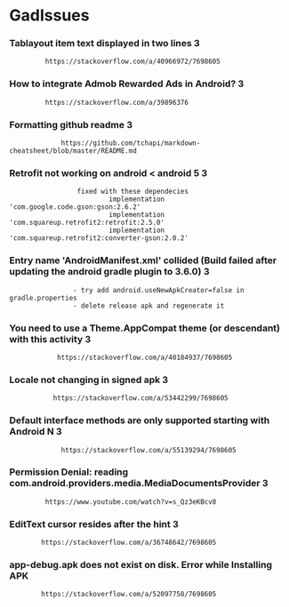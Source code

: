 # GadIssues

### Tablayout item text displayed in two lines 3 ###
             
             https://stackoverflow.com/a/40966972/7698605

### How to integrate Admob Rewarded Ads in Android? 3 ###
             
             https://stackoverflow.com/a/39896376

### Formatting github readme 3 ###
                 
                 https://github.com/tchapi/markdown-cheatsheet/blob/master/README.md
                 
### Retrofit not working on android < android 5 3 ###
 
                     fixed with these dependecies 
                             implementation 'com.google.code.gson:gson:2.6.2'
                             implementation 'com.squareup.retrofit2:retrofit:2.5.0'
                             implementation 'com.squareup.retrofit2:converter-gson:2.0.2'
  
### Entry name 'AndroidManifest.xml' collided (Build failed after updating the android gradle plugin to 3.6.0) 3 ###

                    - try add android.useNewApkCreator=false in gradle.properties
                    - delete release apk and regenerate it 
                    
### You need to use a Theme.AppCompat theme (or descendant) with this activity 3 ###
                
                https://stackoverflow.com/a/40184937/7698605
                
### Locale not changing in signed apk 3 ###
               
               https://stackoverflow.com/a/53442299/7698605
               
### Default interface methods are only supported starting with Android N 3 ###
                 
                 https://stackoverflow.com/a/55139294/7698605
                
### Permission Denial: reading com.android.providers.media.MediaDocumentsProvider 3 ###

             https://www.youtube.com/watch?v=s_Qz3eKBcv8
                    
 ### EditText cursor resides after the hint 3 ###
 
            https://stackoverflow.com/a/36748642/7698605
            
 ### app-debug.apk does not exist on disk. Error while Installing APK    ###
 
            https://stackoverflow.com/a/52097758/7698605 

